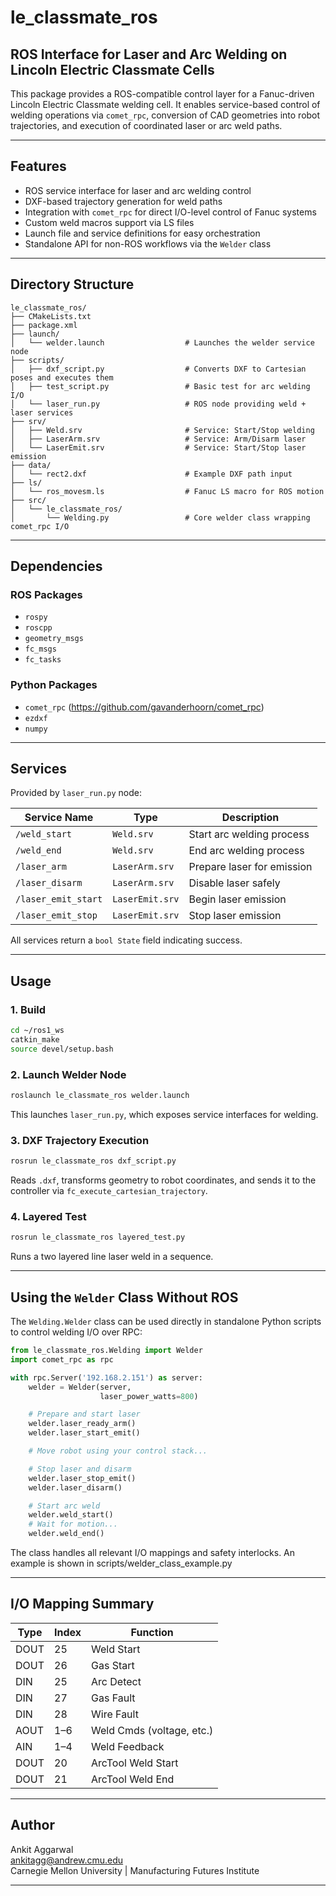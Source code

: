 # le_classmate_ros

## ROS Interface for Laser and Arc Welding on Lincoln Electric Classmate Cells

This package provides a ROS-compatible control layer for a Fanuc-driven Lincoln Electric Classmate welding cell. It enables service-based control of welding operations via `comet_rpc`, conversion of CAD geometries into robot trajectories, and execution of coordinated laser or arc weld paths.

---

## Features

- ROS service interface for laser and arc welding control
- DXF-based trajectory generation for weld paths
- Integration with `comet_rpc` for direct I/O-level control of Fanuc systems
- Custom weld macros support via LS files
- Launch file and service definitions for easy orchestration
- Standalone API for non-ROS workflows via the `Welder` class

---

## Directory Structure

```
le_classmate_ros/
├── CMakeLists.txt
├── package.xml
├── launch/
│   └── welder.launch                  # Launches the welder service node
├── scripts/
│   ├── dxf_script.py                  # Converts DXF to Cartesian poses and executes them
│   ├── test_script.py                 # Basic test for arc welding I/O
│   └── laser_run.py                   # ROS node providing weld + laser services
├── srv/
│   ├── Weld.srv                       # Service: Start/Stop welding
│   ├── LaserArm.srv                   # Service: Arm/Disarm laser
│   └── LaserEmit.srv                  # Service: Start/Stop laser emission
├── data/
│   └── rect2.dxf                      # Example DXF path input
├── ls/
│   └── ros_movesm.ls                  # Fanuc LS macro for ROS motion
├── src/
│   └── le_classmate_ros/
│       └── Welding.py                 # Core welder class wrapping comet_rpc I/O
```

---

## Dependencies

### ROS Packages

- `rospy`
- `roscpp`
- `geometry_msgs`
- `fc_msgs`
- `fc_tasks`

### Python Packages

- `comet_rpc` (https://github.com/gavanderhoorn/comet_rpc)
- `ezdxf`
- `numpy`

---

## Services

Provided by `laser_run.py` node:

| Service Name        | Type            | Description                |
| ------------------- | --------------- | -------------------------- |
| `/weld_start`       | `Weld.srv`      | Start arc welding process  |
| `/weld_end`         | `Weld.srv`      | End arc welding process    |
| `/laser_arm`        | `LaserArm.srv`  | Prepare laser for emission |
| `/laser_disarm`     | `LaserArm.srv`  | Disable laser safely       |
| `/laser_emit_start` | `LaserEmit.srv` | Begin laser emission       |
| `/laser_emit_stop`  | `LaserEmit.srv` | Stop laser emission        |

All services return a `bool State` field indicating success.

---

## Usage

### 1. Build

```bash
cd ~/ros1_ws
catkin_make
source devel/setup.bash
```

### 2. Launch Welder Node

```bash
roslaunch le_classmate_ros welder.launch
```

This launches `laser_run.py`, which exposes service interfaces for welding.

### 3. DXF Trajectory Execution

```bash
rosrun le_classmate_ros dxf_script.py
```

Reads `.dxf`, transforms geometry to robot coordinates, and sends it to the controller via `fc_execute_cartesian_trajectory`.

### 4. Layered Test

```bash
rosrun le_classmate_ros layered_test.py
```

Runs a two layered line laser weld in a sequence.

---

## Using the `Welder` Class Without ROS

The `Welding.Welder` class can be used directly in standalone Python scripts to control welding I/O over RPC:

```python
from le_classmate_ros.Welding import Welder
import comet_rpc as rpc

with rpc.Server('192.168.2.151') as server:
    welder = Welder(server,
                    laser_power_watts=800)

    # Prepare and start laser
    welder.laser_ready_arm()
    welder.laser_start_emit()

    # Move robot using your control stack...

    # Stop laser and disarm
    welder.laser_stop_emit()
    welder.laser_disarm()

    # Start arc weld
    welder.weld_start()
    # Wait for motion...
    welder.weld_end()
```

The class handles all relevant I/O mappings and safety interlocks. An example is shown in scripts/welder_class_example.py

---

## I/O Mapping Summary

| Type | Index | Function                  |
| ---- | ----- | ------------------------- |
| DOUT | 25    | Weld Start                |
| DOUT | 26    | Gas Start                 |
| DIN  | 25    | Arc Detect                |
| DIN  | 27    | Gas Fault                 |
| DIN  | 28    | Wire Fault                |
| AOUT | 1–6   | Weld Cmds (voltage, etc.) |
| AIN  | 1–4   | Weld Feedback             |
| DOUT | 20    | ArcTool Weld Start        |
| DOUT | 21    | ArcTool Weld End          |

---

## Author

Ankit Aggarwal  
ankitagg@andrew.cmu.edu  
Carnegie Mellon University | Manufacturing Futures Institute

---
